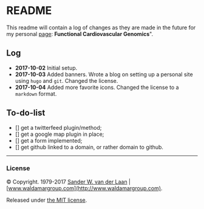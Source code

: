README
==============

This readme will contain a log of changes as they are made in the future for my personal [page](https://swvanderlaan.github.io): **Functional Cardiovascular Genomics**".

## Log
* **2017-10-02** Initial setup.
* **2017-10-03** Added banners. Wrote a blog on setting up a personal site using `hugo` and `git`. Changed the license.
* **2017-10-04** Added more favorite icons. Changed the license to a `markdown` format.

## To-do-list
- [] get a twitterfeed plugin/method;
- [] get a google map plugin in place;
- [] get a form implemented;
- [] get github linked to a domain, or rather domain to github.

----- 
### License

&copy; Copyright. 1979-2017 [Sander W. van der Laan](mailto:sander.vanderlaan@waldamargroup.com) | [www.waldamargroup.com](http://www.waldamargroup.com).

Released under [the MIT license](http://opensource.org/licenses/MIT).
